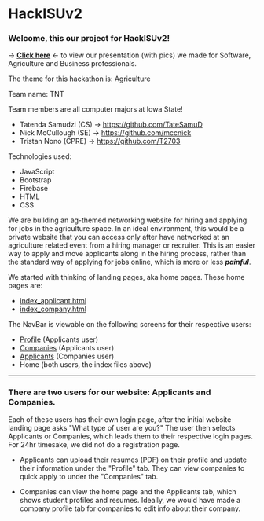 # HackISUv2
 
<h3>Welcome, this our project for HackISUv2!</h3>

-> <b><a href="https://docs.google.com/presentation/d/1DKViKjFBE88dWei_xCWKsp4aOWyWWY58/edit?usp=drive_link&ouid=108362000636159531406&rtpof=true&sd=true">Click here</a></b> <- to view our presentation (with pics) we made for Software, Agriculture and Business professionals.



The theme for this hackathon is: Agriculture

Team name: TNT

Team members are all computer majors at Iowa State!
- Tatenda Samudzi (CS) -> https://github.com/TateSamuD
- Nick McCullough (SE) -> https://github.com/mccnick
- Tristan Nono (CPRE) -> https://github.com/T2703

Technologies used:
 - JavaScript
 - Bootstrap
 - Firebase
 - HTML
 - CSS

We are building an ag-themed networking website for hiring and applying for jobs in the agriculture space. In an ideal environment, this would be a private website that you can access only after have networked at an agriculture related event from a hiring manager or recruiter. This is an easier way to apply and move applicants along in the hiring process, rather than the standard way of applying for jobs online, which is more or less <i><b>painful</b></i>.

We started with thinking of landing pages, aka home pages. These home pages are:
- <a href="https://github.com/TateSamuD/HackISUv2_TNT/blob/main/index_applicant.html">index_applicant.html</a>
- <a href="https://github.com/TateSamuD/HackISUv2_TNT/blob/main/index_company.html">index_company.html</a>

The NavBar is viewable on the following screens for their respective users:
- <a href="https://github.com/TateSamuD/HackISUv2_TNT/blob/main/tab_profile.html">Profile</a> (Applicants user)
- <a href="https://github.com/TateSamuD/HackISUv2_TNT/blob/main/tab_company.html">Companies</a> (Applicants user) 
- <a href="https://github.com/TateSamuD/HackISUv2_TNT/blob/main/tab_applicant.html">Applicants</a> (Companies user)
- Home (both users, the index files above)

_________________
<h3>There are two users for our website: Applicants and Companies. </h3>

Each of these users has their own login page, after the initial website landing page asks "What type of user are you?" The user then selects Applicants or Companies, which leads them to their respective login pages. For 24hr timesake, we did not do a registration page.

- Applicants can upload their resumes (PDF) on their profile and update their information under the "Profile" tab. They can view companies to quick apply to under the "Companies" tab.

- Companies can view the home page and the Applicants tab, which shows student profiles and resumes. Ideally, we would have made a company profile tab for companies to edit info about their company.
